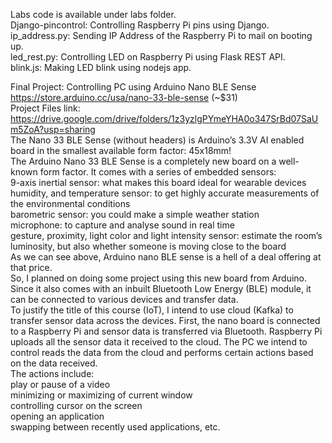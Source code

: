 Labs code is available under labs folder.<br/>
Django-pincontrol: Controlling Raspberry Pi pins using Django.<br/>
ip_address.py: Sending IP Address of the Raspberry Pi to mail on booting up.<br/>
led_rest.py: Controlling LED on Raspberry Pi using Flask REST API.<br/>
blink.js: Making LED blink using nodejs app.<br/>

Final Project: Controlling PC using Arduino Nano BLE Sense<br/>
https://store.arduino.cc/usa/nano-33-ble-sense  (~$31) <br/>
Project Files link:  https://drive.google.com/drive/folders/1z3yzlgPYmeYHA0o347SrBd07SaUm5ZoA?usp=sharing<br/>
The Nano 33 BLE Sense (without headers) is Arduino’s 3.3V AI enabled board in the smallest available form factor: 45x18mm!<br/>
 The Arduino Nano 33 BLE Sense is a completely new board on a well-known form factor. It comes with a series of embedded sensors:<br/>
9-axis inertial sensor: what makes this board ideal for wearable devices<br/>
humidity, and temperature sensor: to get highly accurate measurements of the environmental conditions<br/>
barometric sensor: you could make a simple weather station<br/>
microphone: to capture and analyse sound in real time<br/>
gesture, proximity, light color and light intensity sensor: estimate the room’s luminosity, but also whether someone is moving close to the board<br/>
As we can see above, Arduino nano BLE sense is a hell of a deal offering at that price.<br/>
So, I planned on doing some project using this new board from Arduino. Since it also comes with an inbuilt Bluetooth Low Energy (BLE) module, it can be connected to various devices and transfer data.<br/>
To justify the title of this course (IoT), I intend to use cloud (Kafka) to transfer sensor data across the devices. First, the nano board is connected to a Raspberry Pi and sensor data is transferred via Bluetooth. Raspberry Pi uploads all the sensor data it received to the cloud. The PC we intend to control reads the data from the cloud and performs certain actions based on the data received.<br/>
The actions include:<br/>
play or pause of a video<br/>
minimizing or maximizing of current window<br/>
controlling cursor on the screen<br/>
opening an application<br/>
swapping between recently used applications, etc.

